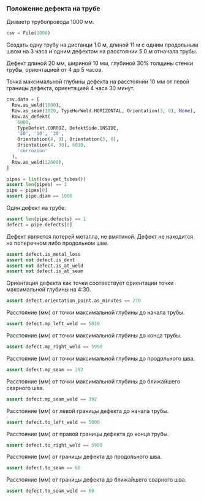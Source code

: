 ### Положение дефекта на трубе

Диаметр трубопровода 1000 мм.

```python
csv = File(1000)
```

Создать одну трубу на дистанци 1.0 м, длиной 11 м с одним продольным швом на 3 часа и одним дефектом на расстоянии 5.0 м отначала трубы.

Дефект длиной 20 мм, шириной 10 мм, глубиной 30% толщины стенки трубы, ориентацией от 4 до 5 часов.

Точка максимальной глубины дефекта на расстоянии 10 мм от левой границы дефекта, ориентацией 4 часа 30 минут.

```python
csv.data = [
  Row.as_weld(1000),
  Row.as_seam(1020, TypeHorWeld.HORIZONTAL, Orientation(3, 0), None),
  Row.as_defekt(
    6000,
    TypeDefekt.CORROZ, DefektSide.INSIDE,
    '20', '10', '30',
    Orientation(4, 0), Orientation(5, 0),
    Orientation(4, 30), 6010,
    'corrozion'
  ),
  Row.as_weld(12000),
]

pipes = list(csv.get_tubes())
assert len(pipes) == 1
pipe = pipes[0]
assert pipe.diam == 1000
```

Один дефект на трубе.

```python
assert len(pipe.defects) == 1
defect = pipe.defects[0]
```

Дефект является потерей металла, не вмятиной.
Дефект не находится на поперечном либо продольном шве.

```python
assert defect.is_metal_loss
assert not defect.is_dent
assert not defect.is_at_weld
assert not defect.is_at_seam
```

Ориентация дефекта как точки соотвествует ориентации точки максимальной глубины на 4:30.

```python
assert defect.orientation_point.as_minutes == 270
```

Расстояние (мм) от точки максимальной глубины до начала трубы.

```python
assert defect.mp_left_weld == 5010
```

Расстояние (мм) от точки максимальной глубины до конца трубы.

```python
assert defect.mp_right_weld == 5990
```

Расстояние (мм) от точки максимальной глубины до продольного шва.

```python
assert defect.mp_seam == 392
```

Расстояние (мм) от точки максимальной глубины до ближайшего сварного шва.

```python
assert defect.mp_seam_weld == 392
```

Расстояние (мм) от левой границы дефекта до начала трубы.

```python
assert defect.to_left_weld == 5000
```

Расстояние (мм) от правой границы дефекта до конца трубы.

```python
assert defect.to_right_weld == 5980
```

Расстояние (мм) от границы дефекта до продольного шва.

```python
assert defect.to_seam == 60
```

Расстояние (мм) от границы дефекта до ближайшего сварного шва.

```python
assert defect.to_seam_weld == 60
```
